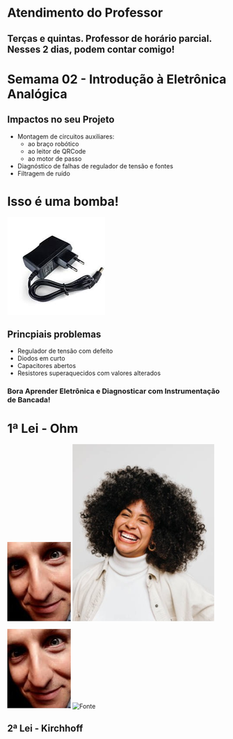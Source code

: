 # Atendimento do Professor

## Terças e quintas. Professor de horário parcial. Nesses 2 dias, podem contar comigo!

# Semama 02 - Introdução à Eletrônica Analógica

## Impactos no seu Projeto

* Montagem de circuitos auxiliares:
  * ao braço robótico
  * ao leitor de QRCode
  * ao motor de passo
* Diagnóstico de falhas de regulador de tensão e fontes
* Filtragem de ruído


# Isso é uma bomba!

![Fonte](https://github.com/agodoi/m05-semana02/blob/main/imgs/fonte12V1A.jpg)

## Princpiais problemas

* Regulador de tensão com defeito
* Diodos em curto
* Capacitores abertos
* Resistores superaquecidos com valores alterados

### Bora Aprender Eletrônica e Diagnosticar com Instrumentação de Bancada!

# 1ª Lei - Ohm

![Fonte](https://github.com/agodoi/m05-semana02/blob/main/imgs/pessoa_vendo.jpg) ![Fonte](https://github.com/agodoi/m05-semana02/blob/main/imgs/pessoa_sorrindo.jpg)

![Montanha](https://github.com/agodoi/m05-semana02/blob/main/imgs/pessoa_vendo.jpg) ![Fonte](https://github.com/agodoi/m05-semana02/blob/main/imgs/montanha_russa.jpg)


## 2ª Lei - Kirchhoff

